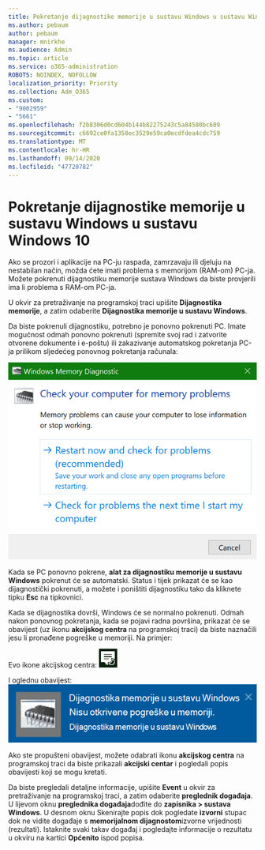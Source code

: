 ```yaml
---
title: Pokretanje dijagnostike memorije u sustavu Windows u sustavu Windows 10
ms.author: pebaum
author: pebaum
manager: mnirkhe
ms.audience: Admin
ms.topic: article
ms.service: o365-administration
ROBOTS: NOINDEX, NOFOLLOW
localization_priority: Priority
ms.collection: Adm_O365
ms.custom:
- "9002959"
- "5661"
ms.openlocfilehash: f2b8306d0cd604b144b82275243c5a84580bc609
ms.sourcegitcommit: c6692ce0fa1358ec3529e59ca0ecdfdea4cdc759
ms.translationtype: MT
ms.contentlocale: hr-HR
ms.lasthandoff: 09/14/2020
ms.locfileid: "47720782"
---
```

# <a name="run-windows-memory-diagnostics-in-windows-10"></a>Pokretanje dijagnostike memorije u sustavu Windows u sustavu Windows 10

Ako se prozori i aplikacije na PC-ju raspada, zamrzavaju ili djeluju na nestabilan način, možda ćete imati problema s memorijom (RAM-om) PC-ja. Možete pokrenuti dijagnostiku memorije sustava Windows da biste provjerili ima li problema s RAM-om PC-ja.

U okvir za pretraživanje na programskoj traci upišite **Dijagnostika memorije**, a zatim odaberite **Dijagnostika memorije u sustavu Windows**. 

Da biste pokrenuli dijagnostiku, potrebno je ponovno pokrenuti PC. Imate mogućnost odmah ponovno pokrenuti (spremite svoj rad i zatvorite otvorene dokumente i e-poštu) ili zakazivanje automatskog pokretanja PC-ja prilikom sljedećeg ponovnog pokretanja računala:

![Dijagnostika memorije u sustavu Windows](media/windows-memory-diagnostic.png)

Kada se PC ponovno pokrene, **alat za dijagnostiku memorije u sustavu Windows** pokrenut će se automatski. Status i tijek prikazat će se kao dijagnostički pokrenuti, a možete i poništiti dijagnostiku tako da kliknete tipku **Esc** na tipkovnici.

Kada se dijagnostika dovrši, Windows će se normalno pokrenuti.
Odmah nakon ponovnog pokretanja, kada se pojavi radna površina, prikazat će se obavijest (uz ikonu **akcijskog centra** na programskoj traci) da biste naznačili jesu li pronađene pogreške u memoriji. Na primjer:

Evo ikone akcijskog centra: ![Ikona akcijskog centra](media/action-center-icon.png) 

I oglednu obavijest: ![Nema pogrešaka u memoriji](media/no-memory-errors.png)

Ako ste propušteni obavijest, možete odabrati ikonu **akcijskog centra** na programskoj traci da biste prikazali **akcijski centar** i pogledali popis obavijesti koji se mogu kretati.

Da biste pregledali detaljne informacije, upišite **Event** u okvir za pretraživanje na programskoj traci, a zatim odaberite **preglednik događaja**. U lijevom oknu **preglednika događaja**dođite do **zapisnika > sustava Windows**. U desnom oknu Skenirajte popis dok pogledate **izvorni** stupac dok ne vidite događaje s **memorijalnom dijagnostom**izvorne vrijednosti (rezultati). Istaknite svaki takav događaj i pogledajte informacije o rezultatu u okviru na kartici **Općenito** ispod popisa.
